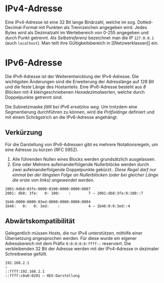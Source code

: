 # IPv4-Adresse
Eine IPv4-Adresse ist eine 32 Bit lange Binärzahl, welche im sog. Dotted-Decimal-Format mit Punkten als Trennzeichen angegeben wird. Jedes Bytes wird als Dezimalzahl im Wertebereich von 0-255 angegeben und durch Punkt getrennt. Als *Selbstreferenz* bezeichnet man die IP `127.0.0.1` (auch `localhost`). Man teilt ihre Gültigkeitsbereich in [[Netzwerklassen]] ein.

# IPv6-Adresse
Die IPv6-Adresse ist der Weiterentwicklung der IPv4-Adresse. Die wichtigsten Änderungen sind die Erweiterung der Adresslänge auf *128 Bit* und die feste Länge des Hostanteils. Eine IPv6-Adresse besteht aus *8 Blöcken* mit 4 kleingeschriebenen *Hexadezimalwerten*, welche durch Doppelpunkte getrennt sind.

Die Subnetzmaske *fällt bei IPv6 ersatzlos weg*. Um trotzdem eine Segmentierung durchführen zu können, wird die *Präfixlänge* definiert und mit einem Schrägstrich an die IPv6-Adresse angehängt.

## Verkürzung
Für die Darstellung von IPv6-Adressen gibt es mehrere Notationsregeln, um eine Adresse zu kürzen (RFC 5952).

1. Alle führenden Nullen eines Blocks werden grundsätzlich ausgelassen. 
2. Eine oder Mehrere aufeinanderfolgende Nullerblöcke werden durch zwei aufeinanderfolgende Doppelpunkte gekürzt:. 
   *Diese Regel darf nur einmal bei der längsten Folge an Nullerblöcken (oder bei gleicher Länge die erste von links) angewendet werden.*

```
2001:0db8:03fe:0000:0100:0000:0000:0007 
2001: db8: 3fe:   0: 100:    :        7 ⇨ 2001:db8:3fe:0:100::7
```

```
1b46:0000:0000:03ed:0000:0000:0000:0004 
1b46:   0:   0: 3ed:    :             4 ⇨ 1b46:0:0:3ed::4
```

## Abwärtskompatibilität
Gelegentlich müssen Hosts, die nur IPv4 unterstützen, mithilfe einer Übersetzung angesprochen werden. Für diese wurde ein eigener Adressbereich mit dem Präfix `0:0:0:0:0:ffff::` reserviert. Die verbleibenden 32 Bit der Adresse werden mit der IPv4-Adresse in dezimaler Schreibweise gefüllt.

```
192.168.2.1 
⇩ 
::ffff:192.168.2.1 
::ffff:c0a0:0201 ⇦ HEX-Darstellung
```